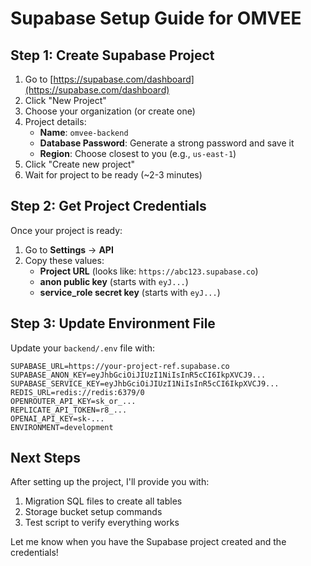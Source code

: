 # Supabase Setup Guide for OMVEE

## Step 1: Create Supabase Project

1. Go to [https://supabase.com/dashboard](https://supabase.com/dashboard)
2. Click "New Project"
3. Choose your organization (or create one)
4. Project details:
   - **Name**: `omvee-backend`
   - **Database Password**: Generate a strong password and save it
   - **Region**: Choose closest to you (e.g., `us-east-1`)
5. Click "Create new project"
6. Wait for project to be ready (~2-3 minutes)

## Step 2: Get Project Credentials

Once your project is ready:

1. Go to **Settings** → **API**
2. Copy these values:
   - **Project URL** (looks like: `https://abc123.supabase.co`)
   - **anon public key** (starts with `eyJ...`)
   - **service_role secret key** (starts with `eyJ...`)

## Step 3: Update Environment File

Update your `backend/.env` file with:

```env
SUPABASE_URL=https://your-project-ref.supabase.co
SUPABASE_ANON_KEY=eyJhbGciOiJIUzI1NiIsInR5cCI6IkpXVCJ9...
SUPABASE_SERVICE_KEY=eyJhbGciOiJIUzI1NiIsInR5cCI6IkpXVCJ9...
REDIS_URL=redis://redis:6379/0
OPENROUTER_API_KEY=sk_or_...
REPLICATE_API_TOKEN=r8_...
OPENAI_API_KEY=sk-...
ENVIRONMENT=development
```

## Next Steps

After setting up the project, I'll provide you with:
1. Migration SQL files to create all tables
2. Storage bucket setup commands
3. Test script to verify everything works

Let me know when you have the Supabase project created and the credentials!